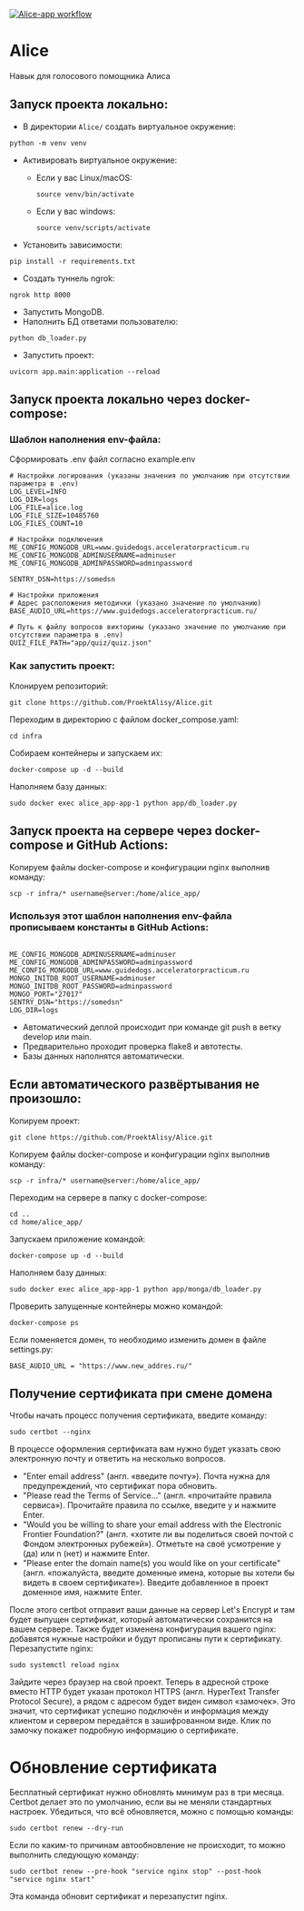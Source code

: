 [![Alice-app workflow](https://github.com/ProektAlisy/Alice/actions/workflows/main.yml/badge.svg)](https://github.com/ProektAlisy/Alice/actions/workflows/main.yml)
# Alice
Навык для голосового помощника Алиса

## Запуск проекта локально:

- В директории `Alice/` создать виртуальное окружение:
```
python -m venv venv
```
- Активировать виртуальное окружение:

  * Если у вас Linux/macOS:
    ```
    source venv/bin/activate
    ```
  * Если у вас windows:
    ```
    source venv/scripts/activate
    ```

- Установить зависимости:
```
pip install -r requirements.txt
```
- Создать туннель ngrok:
```
ngrok http 8000
```
- Запустить MongoDB.
- Наполнить БД ответами пользователю:
```
python db_loader.py
```
- Запустить проект:
```
uvicorn app.main:application --reload
```

## Запуск проекта локально через docker-compose:

### Шаблон наполнения env-файла:
Сформировать .env файл согласно example.env

```
# Настройки логирования (указаны значения по умолчанию при отсутствии параметра в .env)
LOG_LEVEL=INFO
LOG_DIR=logs
LOG_FILE=alice.log
LOG_FILE_SIZE=10485760
LOG_FILES_COUNT=10

# Настройки подключения
ME_CONFIG_MONGODB_URL=www.guidedogs.acceleratorpracticum.ru
ME_CONFIG_MONGODB_ADMINUSERNAME=adminuser
ME_CONFIG_MONGODB_ADMINPASSWORD=adminpassword

SENTRY_DSN=https://somedsn

# Настройки приложения
# Адрес расположения методички (указано значение по умолчанию)
BASE_AUDIO_URL=https://www.guidedogs.acceleratorpracticum.ru/

# Путь к файлу вопросов викторины (указано значение по умолчанию при отсутствии параметра в .env)
QUIZ_FILE_PATH="app/quiz/quiz.json"
```


### Как запустить проект:
Клонируем репозиторий:
```
git clone https://github.com/ProektAlisy/Alice.git
```
Переходим в директорию с файлом docker_compose.yaml:
```
cd infra
```
Собираем контейнеры и запускаем их:
```
docker-compose up -d --build 
```
Наполняем базу данных:
```
sudo docker exec alice_app-app-1 python app/db_loader.py
```

## Запуск проекта на сервере через docker-compose и GitHub Actions:
Копируем файлы docker-compose и конфигурации nginx выполнив команду:
```
scp -r infra/* username@server:/home/alice_app/
```

### Используя этот шаблон наполнения env-файла прописываем константы в GitHub Actions:
```

ME_CONFIG_MONGODB_ADMINUSERNAME=adminuser
ME_CONFIG_MONGODB_ADMINPASSWORD=adminpassword
ME_CONFIG_MONGODB_URL=www.guidedogs.acceleratorpracticum.ru
MONGO_INITDB_ROOT_USERNAME=adminuser
MONGO_INITDB_ROOT_PASSWORD=adminpassword
MONGO_PORT="27017"
SENTRY_DSN="https://somedsn"
LOG_DIR=logs
```

- Автоматический деплой происходит при команде git push в ветку develop или main.
- Предварительно проходит проверка flake8 и автотесты.
- Базы данных наполнятся автоматически.

## Если автоматического развёртывания не произошло:
Копируем проект:
```
git clone https://github.com/ProektAlisy/Alice.git
```
Копируем файлы docker-compose и конфигурации nginx выполнив команду:
```
scp -r infra/* username@server:/home/alice_app/
```
Переходим на сервере в папку c docker-compose:
```
cd ..
cd home/alice_app/
```
Запускаем приложение командой:
```
docker-compose up -d --build
```
Наполняем базу данных:
```
sudo docker exec alice_app-app-1 python app/monga/db_loader.py
```
Проверить запущенные контейнеры можно командой:
```
docker-compose ps
```

Если поменяется домен, то необходимо изменить домен в файле settings.py:
```
BASE_AUDIO_URL = "https://www.new_addres.ru/"
```

## Получение сертификата при смене домена

Чтобы начать процесс получения сертификата, введите команду:
```
sudo certbot --nginx 
```

В процессе оформления сертификата вам нужно будет указать свою электронную почту и ответить на несколько вопросов.

- "Enter email address" (англ. «введите почту»). Почта нужна для предупреждений, что сертификат пора обновить.
- "Please read the Terms of Service..." (англ. «прочитайте правила сервиса»). Прочитайте правила по ссылке, введите y и нажмите Enter.
- "Would you be willing to share your email address with the Electronic Frontier Foundation?" (англ. «хотите ли вы поделиться своей почтой с Фондом электронных рубежей»). Отметьте на своё усмотрение y (да) или n (нет) и нажмите Enter.
- "Please enter the domain name(s) you would like on your certificate" (англ. «пожалуйста, введите доменные имена, которые вы хотели бы видеть в своем сертификате»). Введите добавленное в проект доменное имя, нажмите Enter.

После этого certbot отправит ваши данные на сервер Let's Encrypt и там будет выпущен сертификат, который автоматически сохранится на вашем сервере. Также будет изменена конфигурация вашего nginx: добавятся нужные настройки и будут прописаны пути к сертификату.
Перезапустите nginx:
```
sudo systemctl reload nginx 
```
Зайдите через браузер на свой проект. Теперь в адресной строке вместо HTTP будет указан протокол HTTPS (англ. HyperText Transfer Protocol Secure), а рядом с адресом будет виден символ «замочек». Это значит, что сертификат успешно подключён и информация между клиентом и сервером передаётся в зашифрованном виде. Клик по замочку покажет подробную информацию о сертификате.

# Обновление сертификата

Бесплатный сертификат нужно обновлять минимум раз в три месяца. Certbot делает это по умолчанию, если вы не меняли стандартных настроек. 
Убедиться, что всё обновляется, можно с помощью команды:
```
sudo certbot renew --dry-run 
```
Если по каким-то причинам автообновление не происходит, то можно выполнить следующую команду:
```
sudo certbot renew --pre-hook "service nginx stop" --post-hook "service nginx start" 
```
Эта команда обновит сертификат и перезапустит nginx.
